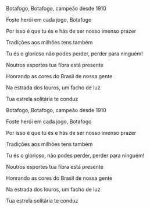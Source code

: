 Botafogo, Botafogo, campeão desde 1910

Foste herói em cada jogo, Botafogo

Por isso é que tu és e hás de ser nosso imenso prazer

Tradições aos milhões tens também

Tu és o glorioso não podes perder, perder para ninguém!

Noutros esportes tua fibra está presente

Honrando as cores do Brasil de nossa gente

Na estrada dos louros, um facho de luz

Tua estrela solitária te conduz

Botafogo, Botafogo, campeão desde 1910

Foste herói em cada jogo, Botafogo

Por isso é que tu és e hás de ser nosso imenso prazer

Tradições aos milhões tens também

Tu és o glorioso, não podes perder, perder para ninguém!

Noutros esportes tua fibra está presente

Honrando as cores do Brasil de nossa gente

Na estrada dos louros, um facho de luz

Tua estrela solitária te conduz
